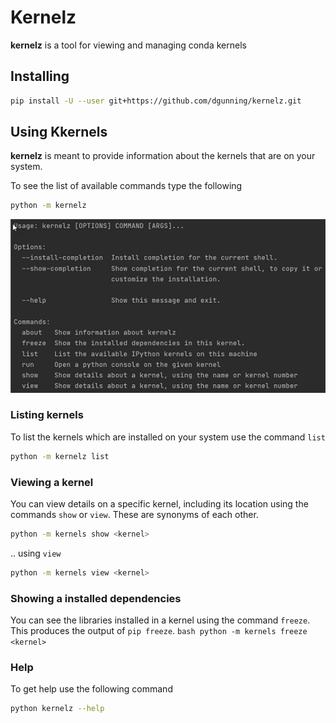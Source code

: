 # Kernelz

**kernelz** is a tool for viewing and managing conda kernels

## Installing

```bash
pip install -U --user git+https://github.com/dgunning/kernelz.git
```
## Using Kkernels
**kernelz** is meant to provide information about the kernels that are on your system.

 To see the list of available commands type the following

```bash
python -m kernelz
```
![Usage](assets/usage.png)

### Listing kernels

To list the kernels which are installed on your system use the command `list`

```bash
python -m kernelz list
```

### Viewing a kernel 
You can view details on a specific kernel, including its location using the commands `show` or `view`.
These are synonyms of each other.

```bash
python -m kernels show <kernel>
```
.. using `view`
```bash
python -m kernels view <kernel>
```

### Showing a installed dependencies
You can see the libraries installed in a kernel using the command `freeze`. This produces the output of `pip freeze`.
``bash
python -m kernels freeze <kernel>
``
### Help
To get help use the following command
```bash
python kernelz --help